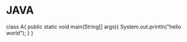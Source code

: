 # JAVA
class A{
  public static void main(String[] args){
    System.out.println("hello world");
  }
}
